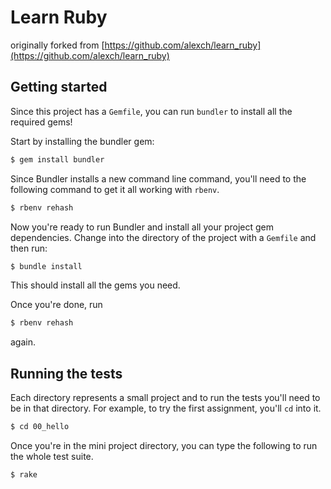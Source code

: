 # Learn Ruby

originally forked from [https://github.com/alexch/learn_ruby](https://github.com/alexch/learn_ruby)

## Getting started

Since this project has a `Gemfile`, you can run `bundler` to install all the required gems!


Start by installing the bundler gem:

```bash
$ gem install bundler
```

Since Bundler installs a new command line command, you'll need to the following command to get it all working with `rbenv`.

```bash
$ rbenv rehash
```

Now you're ready to run Bundler and install all your project gem dependencies. Change into the directory of the project with a `Gemfile` and then run:

```bash
$ bundle install
```

This should install all the gems you need.

Once you're done, run

```bash
$ rbenv rehash
```

again.

## Running the tests

Each directory represents a small project and to run the tests you'll need to be in that directory. For example, to try the first assignment, you'll `cd` into it.

```bash
$ cd 00_hello
```

Once you're in the mini project directory, you can type the following to run the whole test suite.

```bash
$ rake
```
